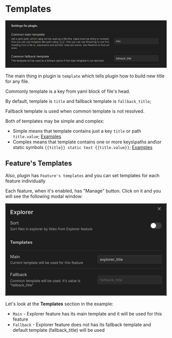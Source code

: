 # Templates

![img.png](img/Templates.png)

The main thing in plugin is `template` which tells plugin how to build new title for any file.

Commonly template is a key from yaml block of file's head.

By default, template is `title` and fallback template is `fallback_title`;

Fallback template is used when common template is not resolved.

Both of templates may be simple and complex:

- Simple means that template contains just a key `title` or path `title.value`; [Examples](TemplateExamples.md)
- Complex means that template contains one or more keys\paths and\or static
  symbols `{{title}} static text {{title.value}}`; [Examples](TemplateExamples.md)

## Feature's Templates

Also, plugin has `Feature's templates` and you can set templates for each feature individually

Each feature, when it's enabled, has "Manage" button. Click on it and you will see the following modal window:

![Example Explorer](img/FeatureTemplateExampleExplorer.png)

Let's look at the **Templates** section in the example:

- `Main` - Explorer feature has its main template and it will be used for this feature
- `Fallback` - Explorer feature does not has its fallback template and default template (fallback_title) will be used

